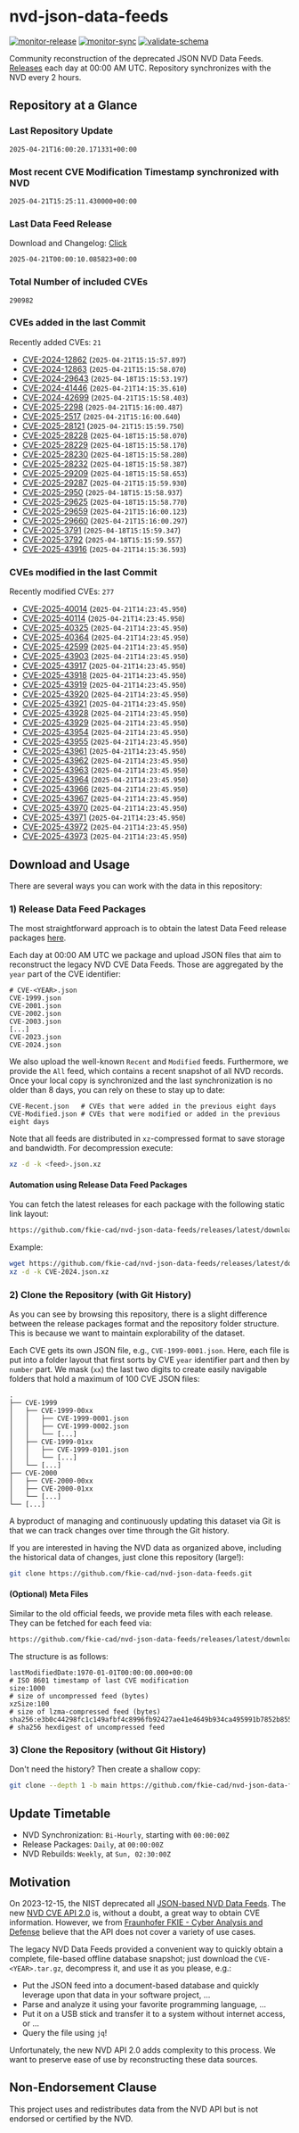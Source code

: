 # nvd-json-data-feeds

[![monitor-release](https://github.com/fkie-cad/nvd-json-data-feeds/actions/workflows/monitor_release.yml/badge.svg)](https://github.com/fkie-cad/nvd-json-data-feeds/actions/workflows/monitor_release.yml)
[![monitor-sync](https://github.com/fkie-cad/nvd-json-data-feeds/actions/workflows/monitor_sync.yml/badge.svg)](https://github.com/fkie-cad/nvd-json-data-feeds/actions/workflows/monitor_sync.yml)
[![validate-schema](https://github.com/fkie-cad/nvd-json-data-feeds/actions/workflows/validate_schema.yml/badge.svg)](https://github.com/fkie-cad/nvd-json-data-feeds/actions/workflows/validate_schema.yml)

Community reconstruction of the deprecated JSON NVD Data Feeds.
[Releases](https://github.com/fkie-cad/nvd-json-data-feeds/releases/latest) each day at 00:00 AM UTC.
Repository synchronizes with the NVD every 2 hours.

## Repository at a Glance

### Last Repository Update

```plain
2025-04-21T16:00:20.171331+00:00
```

### Most recent CVE Modification Timestamp synchronized with NVD

```plain
2025-04-21T15:25:11.430000+00:00
```

### Last Data Feed Release

Download and Changelog: [Click](https://github.com/fkie-cad/nvd-json-data-feeds/releases/latest)

```plain
2025-04-21T00:00:10.085823+00:00
```

### Total Number of included CVEs

```plain
290982
```

### CVEs added in the last Commit

Recently added CVEs: `21`

- [CVE-2024-12862](CVE-2024/CVE-2024-128xx/CVE-2024-12862.json) (`2025-04-21T15:15:57.897`)
- [CVE-2024-12863](CVE-2024/CVE-2024-128xx/CVE-2024-12863.json) (`2025-04-21T15:15:58.070`)
- [CVE-2024-29643](CVE-2024/CVE-2024-296xx/CVE-2024-29643.json) (`2025-04-18T15:15:53.197`)
- [CVE-2024-41446](CVE-2024/CVE-2024-414xx/CVE-2024-41446.json) (`2025-04-21T14:15:35.610`)
- [CVE-2024-42699](CVE-2024/CVE-2024-426xx/CVE-2024-42699.json) (`2025-04-21T15:15:58.403`)
- [CVE-2025-2298](CVE-2025/CVE-2025-22xx/CVE-2025-2298.json) (`2025-04-21T15:16:00.487`)
- [CVE-2025-2517](CVE-2025/CVE-2025-25xx/CVE-2025-2517.json) (`2025-04-21T15:16:00.640`)
- [CVE-2025-28121](CVE-2025/CVE-2025-281xx/CVE-2025-28121.json) (`2025-04-21T15:15:59.750`)
- [CVE-2025-28228](CVE-2025/CVE-2025-282xx/CVE-2025-28228.json) (`2025-04-18T15:15:58.070`)
- [CVE-2025-28229](CVE-2025/CVE-2025-282xx/CVE-2025-28229.json) (`2025-04-18T15:15:58.170`)
- [CVE-2025-28230](CVE-2025/CVE-2025-282xx/CVE-2025-28230.json) (`2025-04-18T15:15:58.280`)
- [CVE-2025-28232](CVE-2025/CVE-2025-282xx/CVE-2025-28232.json) (`2025-04-18T15:15:58.387`)
- [CVE-2025-29209](CVE-2025/CVE-2025-292xx/CVE-2025-29209.json) (`2025-04-18T15:15:58.653`)
- [CVE-2025-29287](CVE-2025/CVE-2025-292xx/CVE-2025-29287.json) (`2025-04-21T15:15:59.930`)
- [CVE-2025-2950](CVE-2025/CVE-2025-29xx/CVE-2025-2950.json) (`2025-04-18T15:15:58.937`)
- [CVE-2025-29625](CVE-2025/CVE-2025-296xx/CVE-2025-29625.json) (`2025-04-18T15:15:58.770`)
- [CVE-2025-29659](CVE-2025/CVE-2025-296xx/CVE-2025-29659.json) (`2025-04-21T15:16:00.123`)
- [CVE-2025-29660](CVE-2025/CVE-2025-296xx/CVE-2025-29660.json) (`2025-04-21T15:16:00.297`)
- [CVE-2025-3791](CVE-2025/CVE-2025-37xx/CVE-2025-3791.json) (`2025-04-18T15:15:59.347`)
- [CVE-2025-3792](CVE-2025/CVE-2025-37xx/CVE-2025-3792.json) (`2025-04-18T15:15:59.557`)
- [CVE-2025-43916](CVE-2025/CVE-2025-439xx/CVE-2025-43916.json) (`2025-04-21T14:15:36.593`)


### CVEs modified in the last Commit

Recently modified CVEs: `277`

- [CVE-2025-40014](CVE-2025/CVE-2025-400xx/CVE-2025-40014.json) (`2025-04-21T14:23:45.950`)
- [CVE-2025-40114](CVE-2025/CVE-2025-401xx/CVE-2025-40114.json) (`2025-04-21T14:23:45.950`)
- [CVE-2025-40325](CVE-2025/CVE-2025-403xx/CVE-2025-40325.json) (`2025-04-21T14:23:45.950`)
- [CVE-2025-40364](CVE-2025/CVE-2025-403xx/CVE-2025-40364.json) (`2025-04-21T14:23:45.950`)
- [CVE-2025-42599](CVE-2025/CVE-2025-425xx/CVE-2025-42599.json) (`2025-04-21T14:23:45.950`)
- [CVE-2025-43903](CVE-2025/CVE-2025-439xx/CVE-2025-43903.json) (`2025-04-21T14:23:45.950`)
- [CVE-2025-43917](CVE-2025/CVE-2025-439xx/CVE-2025-43917.json) (`2025-04-21T14:23:45.950`)
- [CVE-2025-43918](CVE-2025/CVE-2025-439xx/CVE-2025-43918.json) (`2025-04-21T14:23:45.950`)
- [CVE-2025-43919](CVE-2025/CVE-2025-439xx/CVE-2025-43919.json) (`2025-04-21T14:23:45.950`)
- [CVE-2025-43920](CVE-2025/CVE-2025-439xx/CVE-2025-43920.json) (`2025-04-21T14:23:45.950`)
- [CVE-2025-43921](CVE-2025/CVE-2025-439xx/CVE-2025-43921.json) (`2025-04-21T14:23:45.950`)
- [CVE-2025-43928](CVE-2025/CVE-2025-439xx/CVE-2025-43928.json) (`2025-04-21T14:23:45.950`)
- [CVE-2025-43929](CVE-2025/CVE-2025-439xx/CVE-2025-43929.json) (`2025-04-21T14:23:45.950`)
- [CVE-2025-43954](CVE-2025/CVE-2025-439xx/CVE-2025-43954.json) (`2025-04-21T14:23:45.950`)
- [CVE-2025-43955](CVE-2025/CVE-2025-439xx/CVE-2025-43955.json) (`2025-04-21T14:23:45.950`)
- [CVE-2025-43961](CVE-2025/CVE-2025-439xx/CVE-2025-43961.json) (`2025-04-21T14:23:45.950`)
- [CVE-2025-43962](CVE-2025/CVE-2025-439xx/CVE-2025-43962.json) (`2025-04-21T14:23:45.950`)
- [CVE-2025-43963](CVE-2025/CVE-2025-439xx/CVE-2025-43963.json) (`2025-04-21T14:23:45.950`)
- [CVE-2025-43964](CVE-2025/CVE-2025-439xx/CVE-2025-43964.json) (`2025-04-21T14:23:45.950`)
- [CVE-2025-43966](CVE-2025/CVE-2025-439xx/CVE-2025-43966.json) (`2025-04-21T14:23:45.950`)
- [CVE-2025-43967](CVE-2025/CVE-2025-439xx/CVE-2025-43967.json) (`2025-04-21T14:23:45.950`)
- [CVE-2025-43970](CVE-2025/CVE-2025-439xx/CVE-2025-43970.json) (`2025-04-21T14:23:45.950`)
- [CVE-2025-43971](CVE-2025/CVE-2025-439xx/CVE-2025-43971.json) (`2025-04-21T14:23:45.950`)
- [CVE-2025-43972](CVE-2025/CVE-2025-439xx/CVE-2025-43972.json) (`2025-04-21T14:23:45.950`)
- [CVE-2025-43973](CVE-2025/CVE-2025-439xx/CVE-2025-43973.json) (`2025-04-21T14:23:45.950`)


## Download and Usage

There are several ways you can work with the data in this repository:

### 1) Release Data Feed Packages

The most straightforward approach is to obtain the latest Data Feed release packages [here](https://github.com/fkie-cad/nvd-json-data-feeds/releases/latest).

Each day at 00:00 AM UTC we package and upload JSON files that aim to reconstruct the legacy NVD CVE Data Feeds.
Those are aggregated by the `year` part of the CVE identifier:

```
# CVE-<YEAR>.json
CVE-1999.json
CVE-2001.json
CVE-2002.json
CVE-2003.json
[...]
CVE-2023.json
CVE-2024.json
```

We also upload the well-known `Recent` and `Modified` feeds.
Furthermore, we provide the `All` feed, which contains a recent snapshot of all NVD records.
Once your local copy is synchronized and the last synchronization is no older than 8 days, you can rely on these to stay up to date:

```plain
CVE-Recent.json   # CVEs that were added in the previous eight days
CVE-Modified.json # CVEs that were modified or added in the previous eight days
```

Note that all feeds are distributed in `xz`-compressed format to save storage and bandwidth.
For decompression execute:

```sh
xz -d -k <feed>.json.xz
```

#### Automation using Release Data Feed Packages

You can fetch the latest releases for each package with the following static link layout:

```sh
https://github.com/fkie-cad/nvd-json-data-feeds/releases/latest/download/CVE-<YEAR>.json.xz
```

Example:

```sh
wget https://github.com/fkie-cad/nvd-json-data-feeds/releases/latest/download/CVE-2024.json.xz
xz -d -k CVE-2024.json.xz
```

### 2) Clone the Repository (with Git History)

As you can see by browsing this repository, there is a slight difference between the release packages format and the repository folder structure.
This is because we want to maintain explorability of the dataset.

Each CVE gets its own JSON file, e.g., `CVE-1999-0001.json`.
Here, each file is put into a folder layout that first sorts by CVE `year` identifier part and then by `number` part.
We mask (`xx`) the last two digits to create easily navigable folders that hold a maximum of 100 CVE JSON files:

```plain
.
├── CVE-1999
│   ├── CVE-1999-00xx
│   │   ├── CVE-1999-0001.json
│   │   ├── CVE-1999-0002.json
│   │   └── [...]
│   ├── CVE-1999-01xx
│   │   ├── CVE-1999-0101.json
│   │   └── [...]
│   └── [...]
├── CVE-2000
│   ├── CVE-2000-00xx
│   ├── CVE-2000-01xx
│   └── [...]
└── [...]
```

A byproduct of managing and continuously updating this dataset via Git is that we can track changes over time through the Git history.

If you are interested in having the NVD data as organized above, including the historical data of changes, just clone this repository (large!):

```sh
git clone https://github.com/fkie-cad/nvd-json-data-feeds.git
```

#### (Optional) Meta Files

Similar to the old official feeds, we provide meta files with each release. They can be fetched for each feed via:

```sh
https://github.com/fkie-cad/nvd-json-data-feeds/releases/latest/download/CVE-<YEAR>.meta
```

The structure is as follows:

```plain
lastModifiedDate:1970-01-01T00:00:00.000+00:00                          # ISO 8601 timestamp of last CVE modification
size:1000                                                               # size of uncompressed feed (bytes)
xzSize:100                                                              # size of lzma-compressed feed (bytes)
sha256:e3b0c44298fc1c149afbf4c8996fb92427ae41e4649b934ca495991b7852b855 # sha256 hexdigest of uncompressed feed
```

### 3) Clone the Repository (without Git History)

Don't need the history? Then create a shallow copy:

```sh
git clone --depth 1 -b main https://github.com/fkie-cad/nvd-json-data-feeds.git
```


## Update Timetable

* NVD Synchronization: `Bi-Hourly`, starting with `00:00:00Z`
* Release Packages: `Daily`, at `00:00:00Z`
* NVD Rebuilds: `Weekly`, at `Sun, 02:30:00Z`


## Motivation

On 2023-12-15, the NIST deprecated all [JSON-based NVD Data Feeds](https://nvd.nist.gov/vuln/data-feeds#divRetirementBanner-1).
The new [NVD CVE API 2.0](https://nvd.nist.gov/developers/vulnerabilities) is, without a doubt, a great way to obtain CVE information.
However, we from [Fraunhofer FKIE - Cyber Analysis and Defense](https://www.fkie.fraunhofer.de/en/departments/cad.html) believe that the API does not cover a variety of use cases.

The legacy NVD Data Feeds provided a convenient way to quickly obtain a complete, file-based offline database snapshot; just download the `CVE-<YEAR>.tar.gz`, decompress it, and use it as you please, e.g.:

- Put the JSON feed into a document-based database and quickly leverage upon that data in your software project, ...
- Parse and analyze it using your favorite programming language, ...
- Put it on a USB stick and transfer it to a system without internet access, or ...
- Query the file using `jq`!

Unfortunately, the new NVD API 2.0 adds complexity to this process.
We want to preserve ease of use by reconstructing these data sources.

## Non-Endorsement Clause

This project uses and redistributes data from the NVD API but is not endorsed or certified by the NVD.